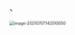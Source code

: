 、

<img src="https://tva1.sinaimg.cn/large/008i3skNly1gs8d9crrbmj618v0u0tib02.jpg" alt="image-20210707142510050" style="zoom:50%;" />

